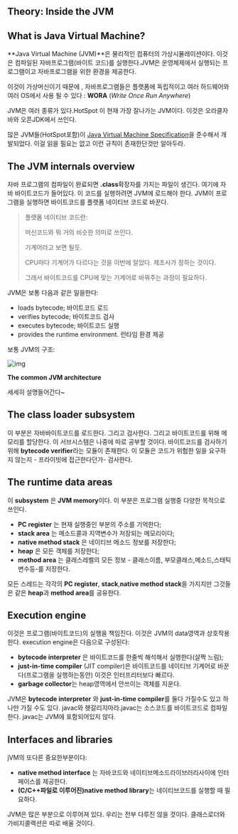 ## Theory: Inside the JVM



## What is Java Virtual Machine?

**Java Virtual Machine (JVM)**은 물리적인 컴퓨터의 가상시뮬레이션이다. 이것은 컴파일된 자바프로그램(바이트 코드)를 실행한다.JVM은 운영체제에서 실행되는 프로그램이고 자바프로그램을 위한 환경을 제공한다.

이것이 가상머신이기 때문에 , 자바프로그램들은 플랫폼에 독립적이고 여러 하드웨어와 여러 OS에서 사용 될 수 있다 : **WORA** (*Write Once Run Anywhere*)

JVM은 여러 종류가 있다.HotSpot 이 현재 가장 잘나가는 JVM이다. 이것은 오라클자바와 오픈JDK에서 쓰인다.

많은 JVM들(HotSpot포함)이  [Java Virtual Machine Specification](https://docs.oracle.com/javase/specs/jvms/se9/html/index.html)을 준수해서 개발되었다. 이걸 읽을 필요는 없고 이런 규칙이 존재한단것만 알아두라.

## The JVM internals overview

자바 프로그램의 컴파일이 완료되면 **.class**확장자를 가지는 파일이 생긴다. 여기에 자바 바이트코드가 들어있다. 이 코드를 실행하려면 JVM에 로드해야 한다. JVM이 프로그램을 실행하면 바이트코드를 플랫폼 네이티브 코드로 바꾼다.

>플랫폼 네이티브 코드란:
>
>머신코드와 뭐 거의 비슷한 의미로 쓰인다.
>
>기계어라고 보면 될듯.
>
>CPU마다 기계어가 다르다는 것을 이번에 알았다. 제조사가 정하는 것이다.
>
>그래서 바이트코드를 CPU에 맞는 기계어로 바꿔주는 과정이 필요하다.



JVM은 보통 다음과 같은 일을한다:

- loads bytecode; 바이트코드 로드
- verifies bytecode; 바이트코드 검사
- executes bytecode;  바이트코드 실행
- provides the runtime environment. 런타임 환경 제공

보통 JVM의 구조:

![img](https://ucarecdn.com/1e15b25e-8cb4-42d4-9c3f-8a697c9458b4/)

**The common JVM architecture**

세세히 설명들어간다~

## The class loader subsystem

이 부분은 자바바이트코드를 로드한다. 그리고 검사한다. 그리고 바이트코드를 위해 메모리를 할당한다. 이 서브시스템은 나중에 따로 공부할 것이다. 바이트코드를 검사하기 위해 **bytecode verifier**라는 모듈이 존재한다. 이 모듈은 코드가 위험한 일을 요구하지 않는지 - 프라이빗에 접근한다던가- 검사한다.

## The runtime data areas

이 **subsystem** 은 **JVM memory**이다. 이 부분은 프로그램 실행중 다양한 목적으로 쓰인다.

- **PC register** 는 현재 실행중인 부분의 주소를 기억한다;
- **stack area** 는 메소드콜과 지역변수가 저장되는 메모리이다;
- **native method stack** 은 네이티브 메소드 정보를 저장한다;
- **heap** 은 모든 객체를 저장한다;
- **method area** 는 클래스레벨의 모든 정보 - 클래스이름, 부모클래스,메소드,스태틱변수등-를 저장한다.

모든 스레드는 각각의 **PC register**, **stack**,**native method stack**을 가지지만 그것들은 같은 **heap**과 **method area**를 공유한다.



## Execution engine

이것은 프로그램(바이트코드)의 실행을 책임진다. 이것은 JVM의  data영역과 상호작용한다. execution engine은 다음으로 구성된다:

- **bytecode interpreter** 은 바이트코드를 한줄씩 해석해서 실행한다(살짝 느림);
- **just-in-time compiler** (JIT compiler)은 바이트코드를 네이티브 기계어로 바꾼다(프로그램을 실행하는동안) 이것은 인터프리터보다 빠르다.
- **garbage collector**는 heap영역에서 안쓰이는 객체를 지운다.

JVM은 **bytecode interpreter** 와 **just-in-time compiler**를 둘다 가질수도 있고 하나만 가질 수도 있다. javac와 헷갈리지마라.javac는 소스코드를 바이트코드로 컴파일한다. javac는 JVM에 포함되어있지 않다.

## Interfaces and libraries

jVM의 또다른 중요한부분이다:

- **native method interface** 는 자바코드와 네이티브메소드라이브러리사이에 인터페이스를 제공한다.
- **(C/C++파일로 이루어진)native method library**는 네이티브코드를 실행할 때 필요하다.

JVM은 많은 부분으로 이루어져 있다. 우리는 전부 다루진 않을 것이다. 클래스로더와 가비지콜랙션은 따로 배울 것이다.